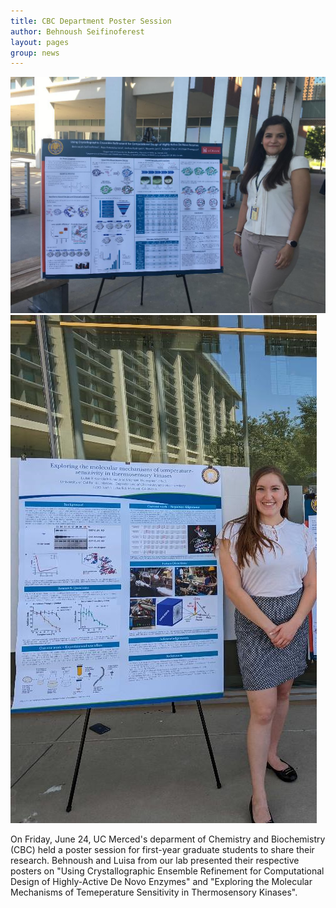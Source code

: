 ```yaml
---
title: CBC Department Poster Session 
author: Behnoush Seifinoferest
layout: pages
group: news
---
```


<span class="image fit"><img src="/images/CBC_Poster_Session-Behnoush.png" alt="" class="img-responsive"></span>
<span class="image fit"><img src="/images/CBC_Poster_Session-Luisa.png" alt="" class="img-responsive"></span>

On Friday, June 24, UC Merced's deparment of Chemistry and Biochemistry (CBC) held a poster session for first-year graduate students
to share their research. Behnoush and Luisa from our lab presented their respective posters on "Using Crystallographic Ensemble Refinement for Computational Design of Highly-Active De Novo Enzymes" and "Exploring the Molecular Mechanisms of Temeperature Sensitivity in Thermosensory Kinases". 

